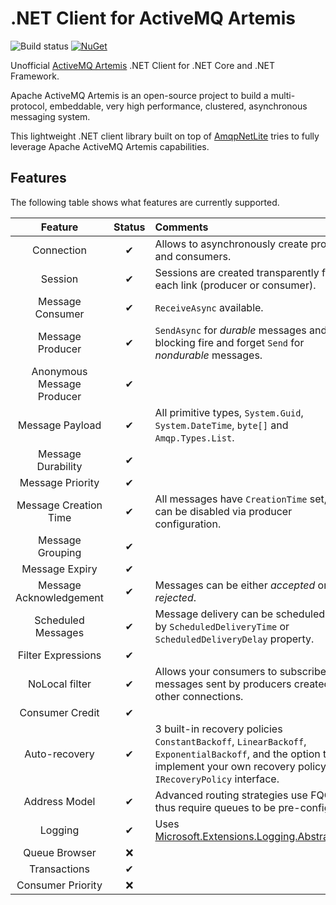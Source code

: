 # .NET Client for ActiveMQ Artemis

![Build status](https://github.com/Havret/dotnet-activemq-artemis-client/workflows/Build/badge.svg)
[![NuGet](https://img.shields.io/nuget/vpre/Unofficial.ActiveMQ.Artemis.Client.svg)](https://www.nuget.org/packages/Unofficial.ActiveMQ.Artemis.Client)

Unofficial [ActiveMQ Artemis](https://activemq.apache.org/components/artemis/) .NET Client for .NET Core and .NET Framework.

Apache ActiveMQ Artemis is an open-source project to build a multi-protocol, embeddable, very high performance, clustered, asynchronous messaging system.

This lightweight .NET client library built on top of [AmqpNetLite](http://azure.github.io/amqpnetlite/) tries to fully leverage Apache ActiveMQ Artemis capabilities.

## Features

The following table shows what features are currently supported.

|Feature|Status|Comments|
|:-:|:-:|:-|
|Connection|✔|Allows to asynchronously create producers and consumers.|
|Session|✔|Sessions are created transparently for each link (producer or consumer).|
|Message Consumer|✔|`ReceiveAsync` available.|
|Message Producer|✔|`SendAsync` for *durable* messages and non-blocking fire and forget `Send` for *nondurable* messages.|
|Anonymous Message Producer|✔||
|Message Payload|✔|All primitive types, `System.Guid`, `System.DateTime`, `byte[]` and `Amqp.Types.List`.|
|Message Durability|✔||
|Message Priority|✔||
|Message Creation Time|✔|All messages have `CreationTime` set, but it can be disabled via producer configuration.|
|Message Grouping|✔||
|Message Expiry|✔||
|Message Acknowledgement|✔|Messages can be either *accepted* or *rejected*.|
|Scheduled Messages|✔|Message delivery can be scheduled either by `ScheduledDeliveryTime` or `ScheduledDeliveryDelay` property.
|Filter Expressions|✔||
|NoLocal filter|✔|Allows your consumers to subscribe to messages sent by producers created by other connections.|
|Consumer Credit|✔||
|Auto-recovery|✔|3 built-in recovery policies `ConstantBackoff`, `LinearBackoff`, `ExponentialBackoff`, and the option to implement your own recovery policy via `IRecoveryPolicy` interface.|
|Address Model|✔|Advanced routing strategies use FQQN, thus require queues to be pre-configured.|
|Logging|✔|Uses [Microsoft.Extensions.Logging.Abstractions](https://www.nuget.org/packages/Microsoft.Extensions.Logging.Abstractions/).|
|Queue Browser|❌||
|Transactions|✔||
|Consumer Priority|❌||